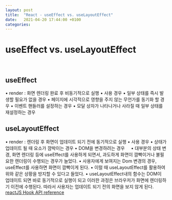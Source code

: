 ```yaml
---
layout: post
title:  "React - useEffect vs. useLayoutEffect"
date:   2021-04-20 17:44:00 +0100
categories:
---
```


# useEffect vs. useLayoutEffect
&nbsp;
&nbsp;
## useEffect
• render : 화면 렌더링 완료 후 비동기적으로 실행
• 사용 경우
  • 일부 상태를 즉시 발생할 필요가 없을 경우
  • 페이지에 시각적으로 영향을 주지 않는 무언가를 동기화 할 경우
  • 이벤트 핸들러를 설정하는 경우
  • 모달 상자가 나타나거나 사라질 때 일부 상태를 재설정하는 경우 
&nbsp;
## useLayoutEffect
• render : 렌더링 후 화면이 업데이트 되기 전에 동기적으로 실행
• 사용 경우
  • 상태가 업데이트 될 때 요소가 깜박이는 경우
  • DOM을 변경하려는 경우
&nbsp;
&nbsp;
• 대부분의 상태 변경, 화면 렌더링 등에 useEffect를 사용하게 되면서, 과도하게 화면이 깜빡이거나 불필요한 렌더링이 수행되는 경우가 늘었다.
• 사용자에게 보여지는 Dom 변경의 경우, useEffect를 사용하면 화면이 깜빡이게 된다.
• 이럴 때 useLayoutEffect를 활용하여 위와 같은 상황을 방지할 수 있다고 들었다.
  • useLayoutEffect내의 함수는 DOM이 업데이트 되면 바로 동기적으로 실행이 되고 이러한 과정은 브라우저가 화면에 렌더링하기 이전에 수행된다. 따라서 사용자는 업데이트 되기 전의 화면을 보지 않게 된다.
&nbsp;
&nbsp;
[reactJS Hook API reference](https://ko.reactjs.org/docs/hooks-reference.html#useeffect)







